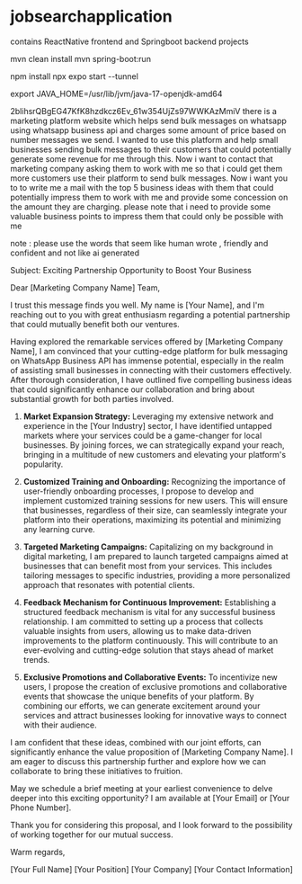 # jobsearchapplication
contains ReactNative frontend and Springboot backend projects

mvn clean install
mvn spring-boot:run

npm install
npx expo start --tunnel


export JAVA_HOME=/usr/lib/jvm/java-17-openjdk-amd64


2blihsrQBgEG47KfK8hzdkcz6Ev_61w354UjZs97WWKAzMmiV
there is a marketing platform website which helps send bulk messages on whatsapp using whatsapp business api and charges some amount of price based on number messages we send.
I wanted to use this platform and help small businesses sending bulk messages to their customers that could potentially generate some revenue for me through this. 
Now i want to contact that marketing company asking them to work with me so that i could get them more customers use their platform to send bulk messages.
Now i want you to to write me a mail with the top 5 business ideas with them that could potentially impress them to work with me and provide some concession on the amount they are charging.
please note that  i need to provide some valuable business points to impress them that could only be possible with me

note : please use the words that seem like human wrote , friendly and confident and not like ai generated 



Subject: Exciting Partnership Opportunity to Boost Your Business

Dear [Marketing Company Name] Team,

I trust this message finds you well. My name is [Your Name], and I'm reaching out to you with great enthusiasm regarding a potential partnership that could mutually benefit both our ventures.

Having explored the remarkable services offered by [Marketing Company Name], I am convinced that your cutting-edge platform for bulk messaging on WhatsApp Business API has immense potential, especially in the realm of assisting small businesses in connecting with their customers effectively. After thorough consideration, I have outlined five compelling business ideas that could significantly enhance our collaboration and bring about substantial growth for both parties involved.

1. **Market Expansion Strategy:**
   Leveraging my extensive network and experience in the [Your Industry] sector, I have identified untapped markets where your services could be a game-changer for local businesses. By joining forces, we can strategically expand your reach, bringing in a multitude of new customers and elevating your platform's popularity.

2. **Customized Training and Onboarding:**
   Recognizing the importance of user-friendly onboarding processes, I propose to develop and implement customized training sessions for new users. This will ensure that businesses, regardless of their size, can seamlessly integrate your platform into their operations, maximizing its potential and minimizing any learning curve.

3. **Targeted Marketing Campaigns:**
   Capitalizing on my background in digital marketing, I am prepared to launch targeted campaigns aimed at businesses that can benefit most from your services. This includes tailoring messages to specific industries, providing a more personalized approach that resonates with potential clients.

4. **Feedback Mechanism for Continuous Improvement:**
   Establishing a structured feedback mechanism is vital for any successful business relationship. I am committed to setting up a process that collects valuable insights from users, allowing us to make data-driven improvements to the platform continuously. This will contribute to an ever-evolving and cutting-edge solution that stays ahead of market trends.

5. **Exclusive Promotions and Collaborative Events:**
   To incentivize new users, I propose the creation of exclusive promotions and collaborative events that showcase the unique benefits of your platform. By combining our efforts, we can generate excitement around your services and attract businesses looking for innovative ways to connect with their audience.

I am confident that these ideas, combined with our joint efforts, can significantly enhance the value proposition of [Marketing Company Name]. I am eager to discuss this partnership further and explore how we can collaborate to bring these initiatives to fruition.

May we schedule a brief meeting at your earliest convenience to delve deeper into this exciting opportunity? I am available at [Your Email] or [Your Phone Number].

Thank you for considering this proposal, and I look forward to the possibility of working together for our mutual success.

Warm regards,

[Your Full Name]
[Your Position]
[Your Company]
[Your Contact Information]
